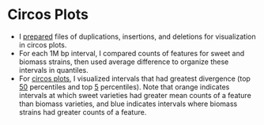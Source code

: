 # Circos Plots
- I [prepared](CircosPrep.Rmd) files of duplications, insertions, and deletions for visualization in circos plots.  
- For each 1M bp interval, I compared counts of features for sweet and biomass strains, then used average difference to organize these intervals in quantiles. 
- For [circos plots](finalCircos.R), I visualized intervals that had greatest divergence (top [50](Circos50Quantile.png) percentiles and top [5](Circos95Quantile.png) percentiles). Note that orange indicates intervals at which sweet varieties had greater mean counts of a feature than biomass varieties, and blue indicates intervals where biomass strains had greater counts of a feature. 
